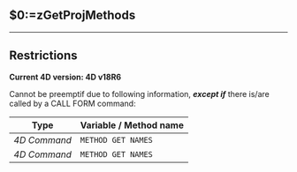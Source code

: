 ﻿## $0:=zGetProjMethods---## Restrictions**Current 4D version: 4D v18R6**Cannot be preemptif due to following information, ***except if*** there is/are called by a CALL FORM command:|Type|Variable / Method name||------|------||*4D Command*|`METHOD GET NAMES`||*4D Command*|`METHOD GET NAMES`|